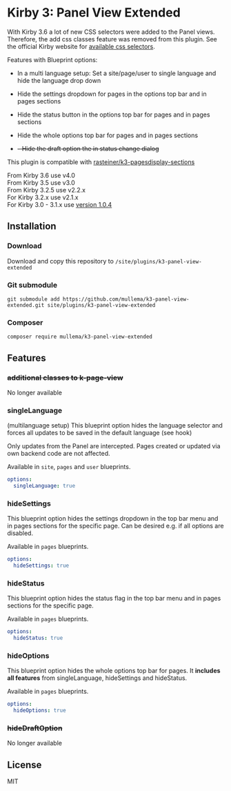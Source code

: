 # Kirby 3: Panel View Extended
With Kirby 3.6 a lot of new CSS selectors were added to the Panel views. Therefore, the add css classes feature was removed from this plugin.
See the official Kirby website for [available css selectors](https://getkirby.com/docs/reference/panel/styling).

Features with Blueprint options:
- In a multi language setup: Set a site/page/user to single language and hide the language drop down
- Hide the settings dropdown for pages in the options top bar and in pages sections
- Hide the status button in the options top bar for pages and in pages sections
- Hide the whole options top bar for pages and in pages sections

- ~~- Hide the draft option the in status change dialog~~

This plugin is compatible with [rasteiner/k3-pagesdisplay-sections](https://github.com/rasteiner/k3-pagesdisplay-section)

From Kirby 3.6 use v4.0\
From Kirby 3.5 use v3.0\
From Kirby 3.2.5 use v2.2.x\
For Kirby 3.2.x use v2.1.x\
For Kirby 3.0 - 3.1.x use [version 1.0.4](https://github.com/mullema/k3-panel-view-extended/releases/tag/v1.0.4)

## Installation
### Download

Download and copy this repository to `/site/plugins/k3-panel-view-extended`

### Git submodule

```
git submodule add https://github.com/mullema/k3-panel-view-extended.git site/plugins/k3-panel-view-extended
```

### Composer

```
composer require mullema/k3-panel-view-extended
```

## Features
### ~~additional classes to k-page-view~~
No longer available

### singleLanguage
(multilanguage setup) This blueprint option hides the language selector and forces all updates to be saved in the default language (see hook)

Only updates from the Panel are intercepted. Pages created or updated via own backend code are not affected.

Available in `site`, `pages` and `user` blueprints.
```yaml
options:
  singleLanguage: true
```

### hideSettings
This blueprint option hides the settings dropdown in the top bar menu and in pages sections for the specific page. Can be desired e.g. if all options are disabled.

Available in `pages` blueprints.
```yaml
options:
  hideSettings: true
```

### hideStatus
This blueprint option hides the status flag in the top bar menu and in pages sections for the specific page.

Available in `pages` blueprints.
```yaml
options:
  hideStatus: true
```

### hideOptions
This blueprint option hides the whole options top bar for pages. 
It **includes all features** from singleLanguage, hideSettings and hideStatus.

Available in `pages` blueprints.
```yaml
options:
  hideOptions: true
```

### ~~hideDraftOption~~
No longer available

## License
MIT

